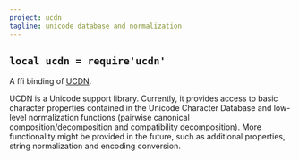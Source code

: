 ```yaml
---
project: ucdn
tagline: unicode database and normalization
---
```


## `local ucdn = require'ucdn'`

A ffi binding of [UCDN][UCDN lib].

UCDN is a Unicode support library. Currently, it provides access
to basic character properties contained in the Unicode Character
Database and low-level normalization functions (pairwise canonical
composition/decomposition and compatibility decomposition). More
functionality might be provided in the future, such as additional
properties, string normalization and encoding conversion.


[ucdn lib]: https://github.com/grigorig/ucdn
